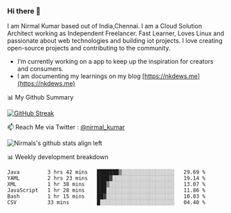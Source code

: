 ### Hi there 👋

 I am Nirmal Kumar based out of India,Chennai. I am a Cloud Solution Architect working as Independent Freelancer. Fast Learner, Loves Linux and passionate about web technologies and building iot projects. I love creating open-source projects and contributing to the community.

- I’m currently working on a app to keep up the inspiration for creators and consumers.
- I am documenting my learnings on my blog [https://nkdews.me](https://nkdews.me)


📊 My Github Summary

[![GitHub Streak](https://github-readme-streak-stats.herokuapp.com?user=nk-gears&theme=dark&hide_border=true&date_format=M%20j%5B%2C%20Y%5D)](https://git.io/streak-stats)


📫 Reach Me via  Twitter : [@nirmal_kumar](https://twitter.com/nirmal_kumar)

![Nirmals's github stats align left](https://github-readme-stats.vercel.app/api?username=nk-gears&show_icons=true)


📊 Weekly development breakdown

<!--START_SECTION:waka-->

```text
Java         3 hrs 42 mins   ███████▒░░░░░░░░░░░░░░░░░   29.69 %
YAML         2 hrs 23 mins   ████▓░░░░░░░░░░░░░░░░░░░░   19.14 %
XML          1 hr 38 mins    ███▒░░░░░░░░░░░░░░░░░░░░░   13.07 %
JavaScript   1 hr 28 mins    ███░░░░░░░░░░░░░░░░░░░░░░   11.86 %
Bash         1 hr 15 mins    ██▓░░░░░░░░░░░░░░░░░░░░░░   10.03 %
CSV          33 mins         █░░░░░░░░░░░░░░░░░░░░░░░░   04.40 %
```

<!--END_SECTION:waka-->


